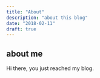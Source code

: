```yaml
---
title: "About"
description: "about this blog"
date: "2018-02-11"
draft: true
---
```


## about me

Hi there, you just reached my blog.

